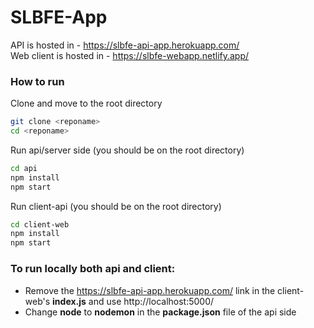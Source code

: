 # SLBFE-App

API is hosted in - https://slbfe-api-app.herokuapp.com/  
Web client is hosted in - https://slbfe-webapp.netlify.app/

### How to run
Clone and move to the root directory
```sh
git clone <reponame>
cd <reponame>
```
Run api/server side (you should be on the root directory)
```sh
cd api
npm install
npm start
```
Run client-api (you should be on the root directory)
```sh
cd client-web
npm install
npm start
```

### To run locally both api and client:
- Remove the https://slbfe-api-app.herokuapp.com/ link in the client-web's **index.js** and use http://localhost:5000/
- Change **node** to **nodemon** in the **package.json** file of the api side
